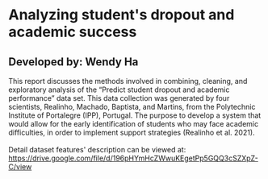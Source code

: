 # Analyzing student's dropout and academic success
## Developed by: Wendy Ha
This report discusses the methods involved in combining, cleaning, and exploratory analysis of the “Predict student dropout and academic performance” data set. This data collection was generated by four scientists, Realinho, Machado, Baptista, and Martins, from the Polytechnic Institute of Portalegre (IPP), Portugal. The purpose to develop a system that would allow for the early identification of students who may face academic difficulties, in order to implement support strategies (Realinho et al. 2021).
<br/>
<br/>
Detail dataset features' description can be viewed at: https://drive.google.com/file/d/196pHYmHcZWwuKEgetPp5GQQ3cSZXpZ-C/view
